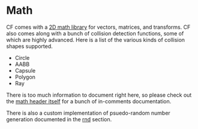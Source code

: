 # Math

CF comes with a [2D math library](https://github.com/RandyGaul/cute_framework/blob/master/include/cute_math.h) for vectors, matrices, and transforms. CF also comes along with a bunch of collision detection functions, some of which are highly advanced. Here is a list of the various kinds of collision shapes supported.

* Circle
* AABB
* Capsule
* Polygon
* Ray

There is too much information to document right here, so please check out the [math header itself](https://github.com/RandyGaul/cute_framework/blob/master/include/cute_math.h) for a bunch of in-comments documentation.

There is also a custom implementation of psuedo-random number generation documented in the [rnd](https://github.com/RandyGaul/cute_framework/tree/master/docs/math/rnd) section.
